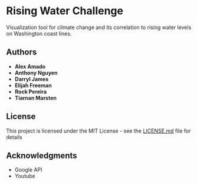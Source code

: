 # Rising Water Challenge

Visualization tool for climate change and its correlation to rising water levels on Washington coast lines.

## Authors
* **Alex Amado**
* **Anthony Nguyen**
* **Darryl James**
* **Elijah Freeman**
* **Rock Pereira**
* **Tiarnan Marsten**

## License

This project is licensed under the MIT License - see the [LICENSE.md](LICENSE.md) file for details

## Acknowledgments
* Google API
* Youtube
